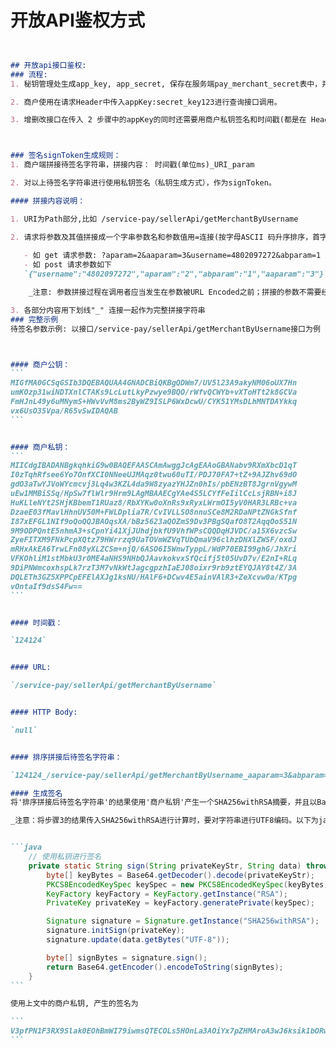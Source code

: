 # 开放API鉴权方式

````markdown


## 开放api接口鉴权:
### 流程:
1. 秘钥管理处生成app_key, app_secret, 保存在服务端pay_merchant_secret表中，并透出给商户。

2. 商户使用在请求Header中传入appKey:secret_key123进行查询接口调用。

3. 增删改接口在传入 2 步骤中的appKey的同时还需要用商户私钥签名和时间戳(都是在 Header中传入，如signToken:sign123, Timestamp=1704643200000(ms))。



### 签名signToken生成规则：
1. 商户端拼接待签名字符串，拼接内容： 时间戳(单位ms)_URI_param

2. 对以上待签名字符串进行使用私钥签名（私钥生成方式），作为signToken。

#### 拼接内容说明：

1. URI为Path部分,比如 /service-pay/sellerApi/getMerchantByUsername

2. 请求将参数及其值拼接成一个字串参数名和参数值用=连接(按字母ASCII 码升序排序，首字母相同则对比下个字母，如前面全部一致短的排在先)
 
   - 如 get 请求参数: ?aparam=2&aaparam=3&username=4802097272&abparam=1 处理完后为：aaparam=3&abparam=1&aparam=2&username=4802097272 
   - 如 post 请求参数如下
   `{"username":"4802097272","aparam":"2","abparam":"1","aaparam":"3"}`处理完后为aaparam=3&abparam=1&aparam=2&username=4802097272

    _注意: 参数拼接过程在调用者应当发生在参数被URL Encoded之前；拼接的参数不需要经过URL Encode，例如符号“&”，“：”或者中文等都应该保持原样。拼接过程与请求被传输过程中的编码过程是两件互不干扰的过程。_

3. 各部分内容用下划线"_" 连接一起作为完整拼接字符串 
### 完整示例 
待签名参数示例: 以接口/service-pay/sellerApi/getMerchantByUsername接口为例



#### 商户公钥： 
```
MIGfMA0GCSqGSIb3DQEBAQUAA4GNADCBiQKBgQDWm7/UV5l23A9akyNM06oUX7Hn
umKOzp31wiNDTXnlCTAKs9LcLutLkyPzwye9BQO/rWfvQCWYb+vXToHTt2k8GCVa
FmHJnL49y6uMNymS+HWvVvM8ms2ByWZ9ISLP6WxDcwU/CYK51YMsDLhMNTDAYkkq
vx6UsO35Vpa/R65vSwIDAQAB
```


#### 商户私钥：
```
MIICdgIBADANBgkqhkiG9w0BAQEFAASCAmAwggJcAgEAAoGBANabv9RXmXbcD1qT
I0zTqhRfsee6Yo7OnfXCI0NNeeUJMAqz0twu60uTI/PDJ70FA7+tZ+9AJZhv69dO
gdO3aTwYJVoWYcmcvj3Lq4w3KZL4da9W8zyazYHJZn0hIs/pbENzBT8JgrnVgywM
uEw1MMBiSSq/HpSw7flWlr9Hrm9LAgMBAAECgYAe4S5LCYfFeIilCcLsjRBN+i8J
HuKLleNYt2SHjKBbemT1RUaz8/RbXYKw0oXnRs9xRyxLWrmOI5yV0HAR3LRBc+va
DzaeE03fMavlHhnUV50M+FWLDplia7R/CvIVLLSO8nnuSCe8M2RDaNPtZNGkSfnf
I87xEFGL1NIf9oQoQQJBAOqsXA/bBz5623aQOZmS9Dv3PBgSQafO8T2AqqOoS51N
9M9ODPQntE5nhmA3+sCpnYi41XjJUhdjbkfU9VhfWPsCQQDqHJVDC/a15X6vzcSw
ZyeFITXM9FNkPcpXQtz79HWrrzq9UaTOVmWZVqTUbQmaV96clhzDNXlZWSF/oxdJ
mRHxAkEA6TrwLFn08yXLZCSm+njQ/6ASO6I5WnwTyppL/WdP70EBI99ghG/JhXri
VFKOhliM1stMbkU3r0ME4aNHS9NHbQJAavkokvxSfQcifj5t05UvD7v/E2nI+RLq
9DiPNWmcoxhspLk7rzT3M7vNkWtJagcgpzhIaEJ08oixr9rb9ztEYQJAY8t4Z/3A
DQLETh3GZ5XPPCpEFElAXJg1ksNU/HAlF6+DCwv4E5ainVAlR3+ZeXcvw0a/KTpg
vOntaIf9dsS4Fw==
```


#### 时间戳：

`124124`


#### URL:

`/service-pay/sellerApi/getMerchantByUsername`


#### HTTP Body:

`null`


#### 排序拼接后待签名字符串：

`124124_/service-pay/sellerApi/getMerchantByUsername_aaparam=3&abparam=1&aparam=2&username=4802097272`

#### 生成签名
将'排序拼接后待签名字符串'的结果使用'商户私钥'产生一个SHA256withRSA摘要，并且以Base64编码，产生最终签名. 

_注意：将步骤3的结果传入SHA256withRSA进行计算时，要对字符串进行UTF8编码。以下为java代码示例_


```java
    // 使用私钥进行签名
    private static String sign(String privateKeyStr, String data) throws Exception {
        byte[] keyBytes = Base64.getDecoder().decode(privateKeyStr);
        PKCS8EncodedKeySpec keySpec = new PKCS8EncodedKeySpec(keyBytes);
        KeyFactory keyFactory = KeyFactory.getInstance("RSA");
        PrivateKey privateKey = keyFactory.generatePrivate(keySpec);

        Signature signature = Signature.getInstance("SHA256withRSA");
        signature.initSign(privateKey);
        signature.update(data.getBytes("UTF-8"));

        byte[] signBytes = signature.sign();
        return Base64.getEncoder().encodeToString(signBytes);
    }
```

使用上文中的商户私钥, 产生的签名为

```
V3pfPN1F3RX9Slak0EOhBmWI79iwmsQTECOLs5HOnLa3AOiYx7pZHMAroA3wJ6ksik1bORwhNVdhIf0jexzisD/SZHMRniZmSd7l6+PLT/iE/sguxyhqyz68tvXGSj5+Bv33cH5JMqIHH6ey4R+ojDgY4/zHKMnsdIkbdyQAk/o=
```

````
